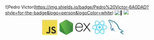 ![Pedro Victor(https://img.shields.io/badge/Pedro%20Victor-6A0DAD?style=for-the-badge&logo=person&logoColor=white) ![🌱](https://img.shields.io/badge/🌱-32CD32?style=for-the-badge&logo=tree&logoColor=white)
<img src="https://media1.tenor.com/m/2LbKTiE-6tYAAAAC/michael-myers-halloween.gif" width="50%">

<p align="center">
  <img src="https://raw.githubusercontent.com/devicons/devicon/master/icons/javascript/javascript-original.svg" alt="JavaScript" width="50" height="50"/>
  <img src="https://raw.githubusercontent.com/devicons/devicon/master/icons/nodejs/nodejs-original.svg" alt="Node.js" width="50" height="50"/>
  <img src="https://raw.githubusercontent.com/devicons/devicon/master/icons/express/express-original.svg" alt="Express.js" width="50" height="50"/>
  <img src="https://raw.githubusercontent.com/devicons/devicon/master/icons/react/react-original.svg" alt="React Native" width="50" height="50"/>
  <img src="https://raw.githubusercontent.com/devicons/devicon/master/icons/mysql/mysql-original.svg" alt="MySQL" width="50" height="50"/>
</p>
